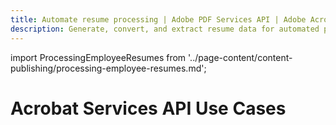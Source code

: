 ```yaml
---
title: Automate resume processing | Adobe PDF Services API | Adobe Acrobat Services
description: Generate, convert, and extract resume data for automated processing with Adobe Acrobat Services. Our PDF Services API helps you create, convert, OCR PDFs and more. Free 6-month trial. Learn more today.
---
```


import ProcessingEmployeeResumes from '../page-content/content-publishing/processing-employee-resumes.md';


<Hero slots="heading" variant="fullwidth" theme="dark"  customLayout className="herobgImage Hero-Banner" />

# Acrobat Services API Use Cases


<MenuWrapperComponent  menuItem= 'subMenuPages'  slots="content"  repeat="1" theme="lightest" className="Processing-employee-resumes"/>

<ProcessingEmployeeResumes />
